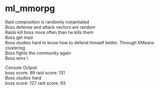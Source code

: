 # ml_mmorpg

Raid composition is randomly instantiated \
Boss defense and attack vectors are random \
Raids kill boss more often than he kills them \
Boss get mad \
Boss studies hard to know how to defend himself better. Through KMeans clustering \
Boss fights the community again \
Boss wins \

Console Output: \
boss score: 89 raid score: 131 \
*Boss studies hard* \
boss score: 127 raid score: 93 
